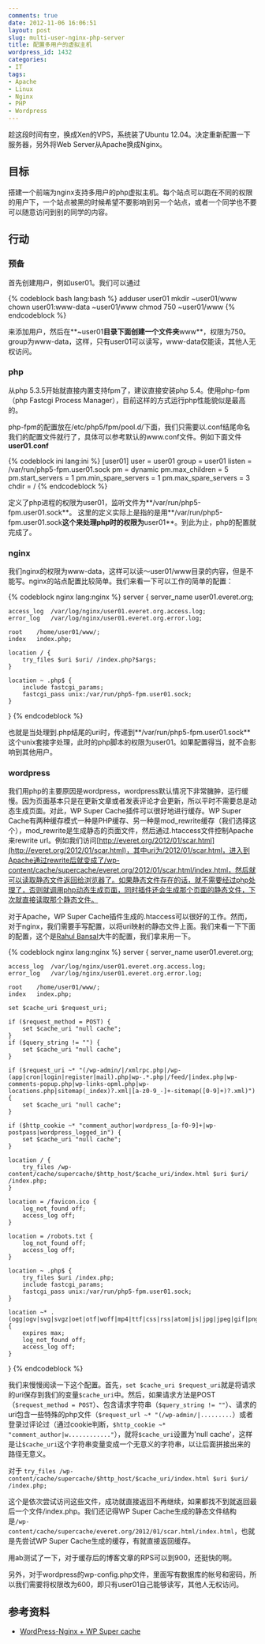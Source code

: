 ```yaml
---
comments: true
date: 2012-11-06 16:06:51
layout: post
slug: multi-user-nginx-php-server
title: 配置多用户的虚拟主机
wordpress_id: 1432
categories:
- IT
tags:
- Apache
- Linux
- Nginx
- PHP
- Wordpress
---
```


趁这段时间有空，换成Xen的VPS，系统装了Ubuntu 12.04。决定重新配置一下服务器，另外将Web Server从Apache换成Nginx。


## 目标


搭建一个前端为nginx支持多用户的php虚拟主机。每个站点可以跑在不同的权限的用户下，一个站点被黑的时候希望不要影响到另一个站点，或者一个同学也不要可以随意访问到别的同学的内容。


## 行动<!-- more -->




### 预备


首先创建用户，例如user01。我们可以通过

{% codeblock bash lang:bash %}
adduser user01
mkdir ~user01/www
chown user01:www-data ~user01/www
chmod 750 ~user01/www
{% endcodeblock %}

来添加用户，然后在**~user01**目录下面创建一个文件夹**www**，权限为750。group为www-data，这样，只有user01可以读写，www-data仅能读，其他人无权访问。


### php


从php 5.3.5开始就直接内置支持fpm了，建议直接安装php 5.4。使用php-fpm（php Fastcgi Process Manager），目前这样的方式运行php性能貌似是最高的。

php-fpm的配置放在/etc/php5/fpm/pool.d/下面，我们只需要以.conf结尾命名我们的配置文件就行了，具体可以参考默认的www.conf文件。例如下面文件**user01.conf**

{% codeblock ini lang:ini %}
[user01]
user = user01
group = user01
listen = /var/run/php5-fpm.user01.sock
pm = dynamic
pm.max_children = 5
pm.start_servers = 1
pm.min_spare_servers = 1
pm.max_spare_servers = 3
chdir = /
{% endcodeblock %}

定义了php进程的权限为user01，监听文件为**/var/run/php5-fpm.user01.sock**。
这里的定义实际上是指的是用**/var/run/php5-fpm.user01.sock**这个来处理php时的权限为**user01**。到此为止，php的配置就完成了。


### nginx


我们nginx的权限为www-data，这样可以读～user01/www目录的内容，但是不能写。nginx的站点配置比较简单。我们来看一下可以工作的简单的配置：

{% codeblock nginx lang:nginx %}
server {
    server_name user01.everet.org;

    access_log  /var/log/nginx/user01.everet.org.access.log;
    error_log   /var/log/nginx/user01.everet.org.error.log;

    root    /home/user01/www/;
    index   index.php;

    location / {
        try_files $uri $uri/ /index.php?$args;
    }

    location ~ .php$ {
        include fastcgi_params;
        fastcgi_pass unix:/var/run/php5-fpm.user01.sock;
    }
}
{% endcodeblock %}

也就是当处理到.php结尾的uri时，传递到**/var/run/php5-fpm.user01.sock**这个unix套接字处理，此时的php脚本的权限为user01。如果配置得当，就不会影响到其他用户。


### wordpress


我们用php的主要原因是wordpress，wordpress默认情况下非常臃肿，运行缓慢。因为页面基本只是在更新文章或者发表评论才会更新，所以平时不需要总是动态生成页面。对此，WP Super Cache插件可以很好地进行缓存。WP Super Cache有两种缓存模式一种是PHP缓存、另一种是mod_rewrite缓存（我们选择这个），mod_rewrite是生成静态的页面文件，然后通过.htaccess文件控制Apache来rewrite url。例如我们访问[http://everet.org/2012/01/scar.html](http://everet.org/2012/01/scar.html)，其中uri为/2012/01/scar.html，进入到Apache通过rewrite后就变成了/wp-content/cache/supercache/everet.org/2012/01/scar.html/index.html，然后就可以读取静态文件返回给浏览器了。如果静态文件存在的话，就不需要经过php处理了，否则就调用php动态生成页面，同时插件还会生成那个页面的静态文件，下次就直接读取那个静态文件。

对于Apache，WP Super Cache插件生成的.htaccess可以很好的工作。然而，对于nginx，我们需要手写配置，以将uri映射的静态文件上面。我们来看一下下面的配置，这个是[Rahul Bansal](http://rtcamp.com/author/rahul-bansal/)大牛的配置，我们拿来用一下。

{% codeblock nginx lang:nginx %}
server {
    server_name user01.everet.org;

    access_log 	/var/log/nginx/user01.everet.org.access.log;
    error_log 	/var/log/nginx/user01.everet.org.error.log;

    root	/home/user01/www/;
    index   index.php;

    set $cache_uri $request_uri;

    if ($request_method = POST) {
        set $cache_uri "null cache";
    }
    if ($query_string != "") {
        set $cache_uri "null cache";
    }

    if ($request_uri ~* "(/wp-admin/|/xmlrpc.php|/wp-(app|cron|login|register|mail).php|wp-.*.php|/feed/|index.php|wp-comments-popup.php|wp-links-opml.php|wp-locations.php|sitemap(_index)?.xml|[a-z0-9_-]+-sitemap([0-9]+)?.xml)") {
        set $cache_uri "null cache";
    }

    if ($http_cookie ~* "comment_author|wordpress_[a-f0-9]+|wp-postpass|wordpress_logged_in") {
        set $cache_uri "null cache";
    }

    location / {
        try_files /wp-content/cache/supercache/$http_host/$cache_uri/index.html $uri $uri/ /index.php;
    }

    location = /favicon.ico {
        log_not_found off;
        access_log off;
    }

    location = /robots.txt {
        log_not_found off;
        access_log off;
    }

    location ~ .php$ {
        try_files $uri /index.php;
        include fastcgi_params;
        fastcgi_pass unix:/var/run/php5-fpm.user01.sock;
    }	

    location ~* .(ogg|ogv|svg|svgz|oet|otf|woff|mp4|ttf|css|rss|atom|js|jpg|jpeg|gif|png|ico|zip|tgz|gz|rar|bz2|doc|xls|exe|ppt|tar|mid|midi|wav|mp3|bmp|rtf)$ {
        expires max;
        log_not_found off;
        access_log off;
    }
}
{% endcodeblock %}

我们来慢慢阅读一下这个配置。首先，`set $cache_uri $request_uri`就是将请求的uri保存到我们的变量`$cache_uri`中。然后，如果请求方法是POST（`$request_method = POST`）、包含请求字符串（`$query_string != ""`）、请求的uri包含一些特殊的php文件（`$request_url ~* "(/wp-admin/|.........`）或者登录过评论过（通过cookie判断，`$http_cookie ~* "comment_author|w............"`），就将`$cache_uri`设置为'null cache'，这样是让`$cache_uri`这个字符串变量变成一个无意义的字符串，以让后面拼接出来的路径无意义。

对于 `try_files /wp-content/cache/supercache/$http_host/$cache_uri/index.html $uri $uri/ /index.php;`

这个是依次尝试访问这些文件，成功就直接返回不再继续，如果都找不到就返回最后一个文件/index.php。我们还记得WP Super Cache生成的静态文件结构是`/wp-content/cache/supercache/everet.org/2012/01/scar.html/index.html`，也就是先尝试WP Super Cache生成的缓存，有就直接返回缓存。

用ab测试了一下，对于缓存后的博客文章的RPS可以到900，还挺快的啊。

另外，对于wordpress的wp-config.php文件，里面写有数据库的帐号和密码，所以我们需要将权限改为600，即只有user01自己能够读写，其他人无权访问。


## 参考资料
	
  * [WordPress-Nginx + WP Super cache](http://rtcamp.com/tutorials/wordpress-nginx-wp-super-cache/)


